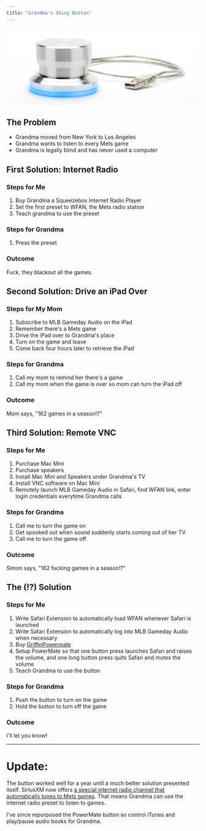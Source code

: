 ```yaml
---
title: "Grandma's Shiny Button"
---
```


![powermateImage](images/powermate.jpg)

## The Problem ##

- Grandma moved from New York to Los Angeles
- Grandma wants to listen to every Mets game
- Grandma is legally blind and has never used a computer

## First Solution: Internet Radio ##

### Steps for Me ###

1. Buy Grandma a Squeezebox Internet Radio Player
2. Set the first preset to WFAN, the Mets radio station
3. Teach grandma to use the preset

### Steps for Grandma ###

1. Press the preset
  
### Outcome ###

Fuck, they blackout all the games.

## Second Solution: Drive an iPad Over ##

### Steps for My Mom ###

1. Subscribe to MLB Gameday Audio on the iPad
2. Remember there's a Mets game
3. Drive the iPad over to Grandma's place
4. Turn on the game and leave
5. Come back four hours later to retrieve the iPad

### Steps for Grandma ###

1. Call my mom to remind her there's a game
2. Call my mom when the game is over so mom can turn the iPad off
 
### Outcome ###
Mom says, "162 games in a season!?"

## Third Solution: Remote VNC ##

### Steps for Me ###

1. Purchase Mac Mini
2. Purchase speakers
3. Install Mac Mini and Speakers under Grandma's TV
4. Install VNC software on Mac Mini
5. Remotely launch MLB Gameday Audio in Safari, find WFAN link, enter login credentials everytime Grandma calls

### Steps for Grandma ###

1. Call me to turn the game on
2. Get spooked out when sound suddenly starts coming out of her TV
3. Call me to turn the game off
 
### Outcome ###

Simon says, "162 fucking games in a season!?"

## The (!?) Solution ##

### Steps for Me ###

1. Write Safari Extension to automatically load WFAN whenever Safari is launched 
2. Write Safari Extension to automatically log into MLB Gameday Audio when necessary
3. Buy [GriffinPowermate](http://www.griffintechnology.com/products/powermate)
4. Setup PowerMate so that one button press launches Safari and raises the volume, and one long button press quits Safari and mutes the volume
5. Teach Grandma to use the button
  
### Steps for Grandma ###

1. Push the button to turn on the game
2. Hold the button to turn off the game
  
### Outcome ###

I'll let you know!

-----

# Update:

The button worked well for a year until a much better solution presented itself.  SiriusXM now offers [a special internet radio channel that automatically tunes to Mets games][MetsRadio].  That means Grandma can use the internet radio preset to listen to games.

I've since repurposed the PowerMate button so control iTunes and play/pause audio books for Grandma.

  [MetsRadio]: http://www.siriusxm.com/newyorkmets
